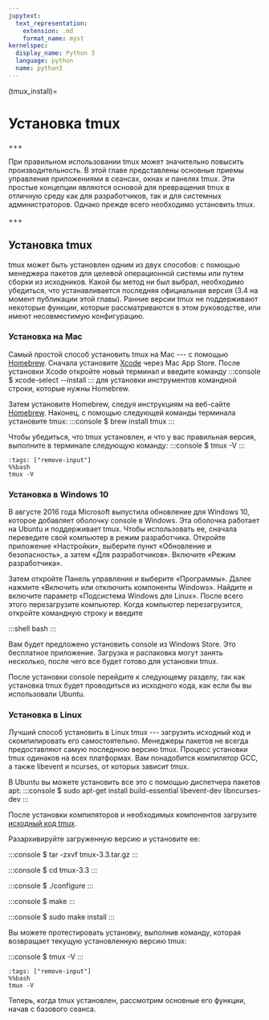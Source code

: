```yaml
---
jupytext:
  text_representation:
    extension: .md
    format_name: myst
kernelspec:
  display_name: Python 3
  language: python
  name: python3
---
```


(tmux_install)=

# Установка tmux

+++

При правильном использовании tmux может значительно повысить производительность.
В этой главе представлены основные приемы управления приложениями в сеансах, окнах и панелях tmux.
Эти простые концепции являются основой для превращения tmux в отличную среду как для разработчиков, так и для системных
администраторов.
Однако прежде всего необходимо установить tmux.

+++

## Установка tmux

tmux может быть установлен одним из двух способов: с помощью менеджера пакетов для целевой операционной системы или
путем сборки из исходников.
Какой бы метод ни был выбрал, необходимо убедиться, что устанавливается последняя официальная версия (3.4 на момент
публикации этой главы).
Ранние версии tmux не поддерживают некоторые функции, которые рассматриваются в этом руководстве, или имеют
несовместимую конфигурацию.

### Установка на Mac

Самый простой способ установить tmux на Mac --- с помощью [Homebrew](http://brew.sh).
Сначала установите [Xcode](https://developer.apple.com/xcode/) через Mac App Store.
После установки Xcode откройте новый терминал и введите команду
:::console
$ xcode-select --install
:::
для установки инструментов командной строки, которые нужны Homebrew.

Затем установите Homebrew, следуя инструкциям на веб-сайте [Homebrew](http://brew.sh).
Наконец, с помощью следующей команды терминала установите tmux:
:::console
$ brew install tmux
:::

Чтобы убедиться, что tmux установлен, и что у вас правильная версия, выполните в терминале следующую команду:
:::console
$ tmux -V
:::

```{code-cell} ipython3
:tags: ["remove-input"]
%%bash
tmux -V
```

### Установка в Windows 10

В августе 2016 года Microsoft выпустила обновление для Windows 10, которое добавляет оболочку console в Windows.
Эта оболочка работает на Ubuntu и поддерживает tmux.
Чтобы использовать ее, сначала переведите свой компьютер в режим разработчика.
Откройте приложение «Настройки», выберите пункт «Обновление и безопасность», а затем «Для разработчиков».
Включите «Режим разработчика».

Затем откройте Панель управления и выберите «Программы».
Далее нажмите «Включить или отключить компоненты Windows».
Найдите и включите параметр «Подсистема Windows для Linux».
После всего этого перезагрузите компьютер.
Когда компьютер перезагрузится, откройте командную строку и введите

:::shell
bash
:::

Вам будет предложено установить console из Windows Store.
Это бесплатное приложение.
Загрузка и распаковка могут занять несколько, после чего все будет готово для установки tmux.

После установки console перейдите к следующему разделу, так как установка tmux будет проводиться из исходного кода, как
если бы вы использовали Ubuntu.

### Установка в Linux

Лучший способ установить в Linux tmux --- загрузить исходный код и скомпилировать его самостоятельно.
Менеджеры пакетов не всегда предоставляют самую последнюю версию tmux.
Процесс установки tmux одинаков на всех платформах.
Вам понадобится компилятор GCC, а также libevent и ncurses, от которых зависит tmux.

В Ubuntu вы можете установить все это с помощью диспетчера пакетов apt:
:::console
$ sudo apt-get install build-essential libevent-dev libncurses-dev
:::

После установки компиляторов и необходимых компонентов загрузите [исходный код tmux](https://github.com/tmux/tmux/wiki).

Разархивируйте загруженную версию и установите ее:

:::console
$ tar -zxvf tmux-3.3.tar.gz
:::

:::console
$ cd tmux-3.3
:::

:::console
$ ./configure
:::

:::console
$ make
:::

:::console
$ sudo make install
:::

Вы можете протестировать установку, выполнив команду, которая возвращает текущую установленную версию tmux:

:::console
$ tmux -V
:::

```{code-cell} ipython3
:tags: ["remove-input"]
%%bash
tmux -V
```

Теперь, когда tmux установлен, рассмотрим основные его функции, начав с базового сеанса.
